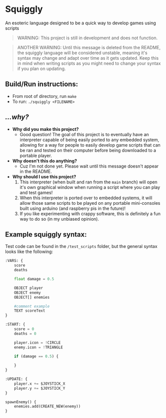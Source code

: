 # Squiggly

An esoteric language designed to be a quick way to develop games using scripts

> WARNING: This project is still in development and does not function.

> ANOTHER WARNING: Until this message is deleted from the README, the squiggly language will be considered unstable, meaning it's syntax may change and adapt over time as it gets updated. Keep this in mind when writing scripts as you might need to change your syntax if you plan on updating.

## Build/Run instructions:

* From root of directory, run `make`
* To run: `./squiggly <FILENAME>`

## *...why?*

- **Why did you make this project?** 
    - Good question! The goal of this project is to eventually have an interpreter capable of being easily ported to any embedded system, allowing for a way for people to easily develop game scripts that can be ran and tested on their computer before being downloaded to a portable player.
- **Why doesn't this do anything?**
    - Cuz I'm not done yet. Please wait until this message doesn't appear in the README.
- **Why should I use this project?**
    1. This interpreter (when built and ran from the `main` branch) will open it's own graphical window when running a script where you can play and test games!
    2. When this interpreter is ported over to embedded systems, it will allow those same scripts to be played on any portable mini-consoles built using arduino (and raspberry pis in the future)!
    3. If you like experimenting with crappy software, this is definitely a fun way to do so (in my unbiased opinion).

## Example squiggly syntax:

Test code can be found in the `/test_scripts` folder, but the general syntax looks like the following:

``` Python
:VARS: {
    score
    deaths

    float damage = 0.5

    OBJECT player
    OBJECT enemy
    OBJECT[] enemies

    #comment example
    TEXT scoreText
}

:START: {
	score = 0
	deaths = 0

	player.icon = !CIRCLE
	enemy.icon = !TRIANGLE

    if (damage == 0.5) {
        
    }
}

:UPDATE: {
	player.x += $JOYSTICK_X
	player.y += $JOYSTICK_Y
}

spawnEnemy() {
	enemies.add(CREATE_NEW(enemy))
}
```